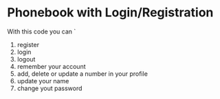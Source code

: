 # Phonebook with Login/Registration

With this code you can `
1. register
2. login
3. logout
4. remember your account
5. add, delete or update a number in your profile
6. update your name 
7. change yout password
